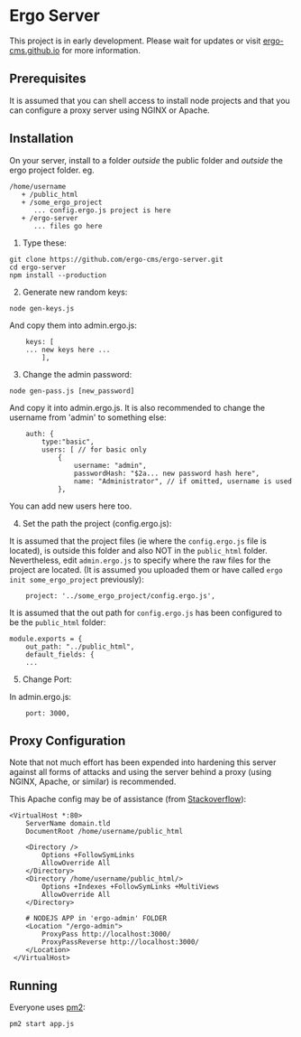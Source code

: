 # Ergo Server

This project is in early development. Please wait for updates or visit [ergo-cms.github.io](https://ergo-cms.github.io) for more information.


## Prerequisites

It is assumed that you can shell access to install node projects and that you can configure a proxy server using NGINX or Apache. 

## Installation

On your server, install to a folder *outside* the public folder and *outside* the ergo project folder. eg.

``` 
/home/username
   + /public_html
   + /some_ergo_project
      ... config.ergo.js project is here
   + /ergo-server
      ... files go here
```

1. Type these:

```
git clone https://github.com/ergo-cms/ergo-server.git
cd ergo-server
npm install --production
```

2. Generate new random keys:

```
node gen-keys.js
```

And copy them into admin.ergo.js:

```
	keys: [
	... new keys here ...
		],
```

3. Change the admin password:

```
node gen-pass.js [new_password]
```

And copy it into admin.ergo.js. It is also recommended to change the username from 'admin' to something else:

```
	auth: { 
		type:"basic",
		users: [ // for basic only
			{
				username: "admin",
				passwordHash: "$2a... new password hash here", 
				name: "Administrator", // if omitted, username is used
			},

```

You can add new users here too.

4. Set the path the project (config.ergo.js):

It is assumed that the project files (ie where the `config.ergo.js` file is located), is outside this folder and also NOT in the `public_html` folder. Nevertheless, edit `admin.ergo.js` to specify where the raw files for the project are located. (It is assumed you uploaded them or have called `ergo init some_ergo_project` previously):

```
	project: '../some_ergo_project/config.ergo.js', 
```

It is assumed that the out path for `config.ergo.js` has been configured to be the `public_html` folder:

```
module.exports = {
	out_path: "../public_html", 
	default_fields: {
	...
```

5. Change Port:

In admin.ergo.js:

```
	port: 3000,
```

## Proxy Configuration

Note that not much effort has been expended into hardening this server against all forms of attacks and using the server behind a proxy (using NGINX, Apache, or similar) is recommended. 

This Apache config may be of assistance (from [Stackoverflow](http://serverfault.com/questions/739163/run-apache-and-node-js-in-subfolder)):

```
<VirtualHost *:80>
    ServerName domain.tld
    DocumentRoot /home/username/public_html

    <Directory />
        Options +FollowSymLinks
        AllowOverride All
    </Directory>
    <Directory /home/username/public_html/>
        Options +Indexes +FollowSymLinks +MultiViews
        AllowOverride All
    </Directory>

    # NODEJS APP in 'ergo-admin' FOLDER
    <Location "/ergo-admin">
        ProxyPass http://localhost:3000/
        ProxyPassReverse http://localhost:3000/
    </Location>
 </VirtualHost>
 ```

## Running

Everyone uses [pm2](https://www.npmjs.com/package/pm2):

```
pm2 start app.js
```

